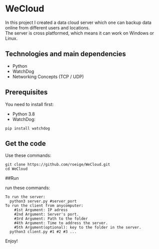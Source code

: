 # WeCloud
In this project I created a data cloud server which one can backup data online from different users and locations.<br/>
The server is cross platformed, which means it can work on Windows or Linux.<br/>
## Technologies and main dependencies

- Python
- WatchDog
- Networking Concepts (TCP / UDP)


## Prerequisites

You need to install first:
- Python 3.8
- WatchDog:
```
pip install watchdog
```

## Get the code

Use these commands:

```
git clone https://github.com/roeige/WeCloud.git
cd WeCloud
```

##Run

run these commands:
```
To run the server:
  python3 server.py #server_port
To run the client from anycomputer:
    #1st Argument: IP adress
    #2nd Argument: Server's port.
    #3rd Argument: Path to the folder
    #4th Argument: Time to address the server.
    #5th Argument(optional): key to the folder in the server.
  python3 client.py #1 #2 #3 ...
```

Enjoy!

 
